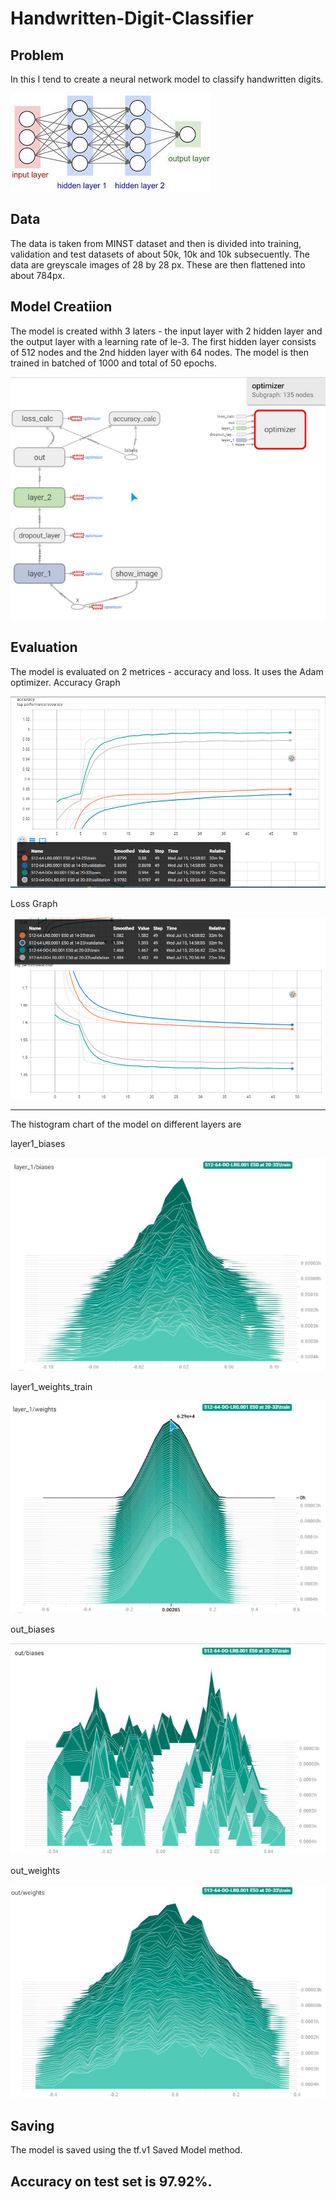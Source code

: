 # Handwritten-Digit-Classifier

## Problem

In this I tend to create a neural network model to classify handwritten digits.

![nn]

## Data

The data is taken from MINST dataset and then is divided into training, validation and test datasets of about 50k, 10k and 10k subsecuently.
The data are greyscale images of 28 by 28 px. These are then flattened into about 784px.

## Model Creatiion

The model is created withh 3 laters - the input layer with 2 hidden layer and the output layer with a learning rate of le-3. The first hidden layer consists of 512 nodes and the 2nd hidden layer with 64 nodes. The model is then trained in batched of 1000 and total of 50 epochs.

![graph]

## Evaluation

The model is evaluated on 2 metrices - accuracy and loss. It uses the Adam optimizer.
Accuracy Graph

![graph_acc]

Loss Graph

![graph_cost]

---

The histogram chart of the model on different layers are

layer1_biases

![layer1_biases]

layer1_weights_train

![layer1_weights_train]

out_biases

![out_biases]

out_weights

![out_weights]

## Saving

The model is saved using the tf.v1 Saved Model method.

## Accuracy on test set is 97.92%.

[nn]:tensorboard_mnist_digit_logs/graphs_models/nn.jpg
[graph]:tensorboard_mnist_digit_logs/graphs_models/graph.png
[graph_acc]:tensorboard_mnist_digit_logs/graphs_models/graph_acc.png
[graph_cost]:tensorboard_mnist_digit_logs/graphs_models/graph_cost.png
[layer1_biases]:tensorboard_mnist_digit_logs/graphs_models/layer1_biases.png
[layer1_weights_train]:tensorboard_mnist_digit_logs/graphs_models/layer1_weights_train.png
[out_biases]:tensorboard_mnist_digit_logs/graphs_models/out_biases.png
[out_weights]:tensorboard_mnist_digit_logs/graphs_models/out_weights.png
